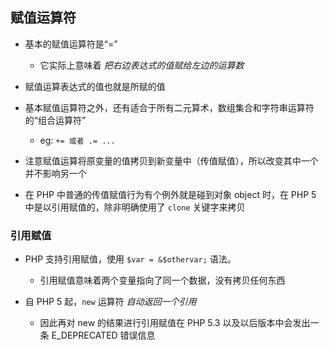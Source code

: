 ## 赋值运算符
* 基本的赋值运算符是“=”
    * 它实际上意味着 *把右边表达式的值赋给左边的运算数*

* 赋值运算表达式的值也就是所赋的值

* 基本赋值运算符之外，还有适合于所有二元算术，数组集合和字符串运算符的“组合运算符”
    * eg: `+= 或者 .= ...`

* 注意赋值运算将原变量的值拷贝到新变量中（传值赋值），所以改变其中一个并不影响另一个

* 在 PHP 中普通的传值赋值行为有个例外就是碰到对象 object 时，在 PHP 5 中是以引用赋值的，除非明确使用了 `clone` 关键字来拷贝


### 引用赋值
* PHP 支持引用赋值，使用 `$var = &$othervar;` 语法。
    * 引用赋值意味着两个变量指向了同一个数据，没有拷贝任何东西

* 自 PHP 5 起，`new` 运算符 *自动返回一个引用*
    * 因此再对 new 的结果进行引用赋值在 PHP 5.3 以及以后版本中会发出一条 E_DEPRECATED 错误信息
